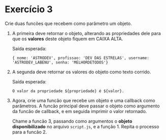 # Exercício 3

Crie duas funcões que recebem como parâmetro um objeto.

1. A primeira deve retornar o objeto, alterando as propriedades dele para que os **valores** deste objeto fiquem em CAIXA ALTA.

    Saída esperada:

    `{ nome: 'ASTRODEV', profissao: 'DEV DAS ESTRELAS', username: 'ASTRODEV_LABENU', senha: 'MELHORDETODOS'}`

2. A segunda deve retornar os valores do objeto como texto corrido.

    Saída esperada:

    `O valor da propriedade ${propriedade} é ${valor}.`

3. Agora, crie uma funcão que recebe um objeto e uma callback como parâmetros. A funcão principal deve passar o objeto como argumento da funcão de callback, e em seguida imprimir o valor retornado.

    Chame a funcão 3, passando como argumentos o **objeto disponibilizado** no arquivo `script.js`, e a função 1.
    Repita o processo para a funcão 2.

